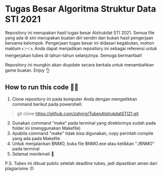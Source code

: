 # Tugas Besar Algoritma Struktur Data STI 2021
Repository ini merupakan hasil tugas besar Alstrukdat STI 2021. Semua file yang ada di sini merupakan buatan diri sendiri dan bukan hasil pengerjaan bersama kelompok. Pengerjaan tugas besar ini didasari kegabutan, mohon maklum 👉👈. Anda dapat menjadikan repository ini sebagai referensi untuk mengerjakan tubes di tahun-tahun selanjutnya. Semoga bermanfaat!

Repository ini mungkin akan diupdate secara berkala untuk menambahkan game buatan. Enjoy 👌

## How to run this code 🏃‍♂️
1. Clone repository ini pada komputer Anda dengan mengetikkan command berikut pada powershell.
> git clone https://github.com/zshnrg/TubesAlstrukdatSTI21.git
2. Gunakan command "make" pada terminal yang direktorinya sudah pada folder ini (menggunakan Makefile)
3. Apabila command "make" tidak bisa digunakan, copy perintah compile yang ada pada Makefile
4. Untuk menjalankan BNMO, buka file BNMO.exe atau ketikkan "./BNMO" pada terminal
5. Selamat menikmati 🥂

P.S. Tubes ini dibuat public setelah deadline tubes, jadi dipastikan aman dari plagiarisme :D
